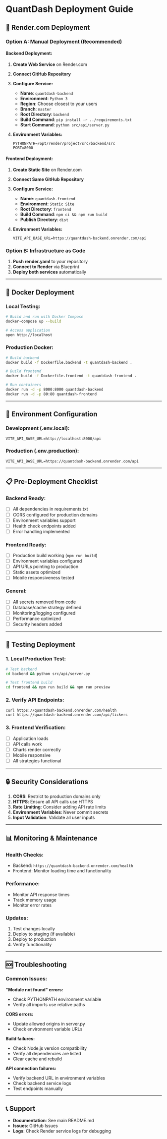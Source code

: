 # QuantDash Deployment Guide

## 🚀 Render.com Deployment

### Option A: Manual Deployment (Recommended)

#### Backend Deployment:
1. **Create Web Service** on Render.com
2. **Connect GitHub Repository**
3. **Configure Service:**
   - **Name**: `quantdash-backend`
   - **Environment**: `Python 3`
   - **Region**: Choose closest to your users
   - **Branch**: `master`
   - **Root Directory**: `backend`
   - **Build Command**: `pip install -r ../requirements.txt`
   - **Start Command**: `python src/api/server.py`

4. **Environment Variables:**
   ```
   PYTHONPATH=/opt/render/project/src/backend/src
   PORT=8000
   ```

#### Frontend Deployment:
1. **Create Static Site** on Render.com
2. **Connect Same GitHub Repository**
3. **Configure Service:**
   - **Name**: `quantdash-frontend`
   - **Environment**: `Static Site`
   - **Root Directory**: `frontend`
   - **Build Command**: `npm ci && npm run build`
   - **Publish Directory**: `dist`

4. **Environment Variables:**
   ```
   VITE_API_BASE_URL=https://quantdash-backend.onrender.com/api
   ```

### Option B: Infrastructure as Code

1. **Push render.yaml** to your repository
2. **Connect to Render** via Blueprint
3. **Deploy both services** automatically

---

## 🐳 Docker Deployment

### Local Testing:
```bash
# Build and run with Docker Compose
docker-compose up --build

# Access application
open http://localhost
```

### Production Docker:
```bash
# Build backend
docker build -f Dockerfile.backend -t quantdash-backend .

# Build frontend
docker build -f Dockerfile.frontend -t quantdash-frontend .

# Run containers
docker run -d -p 8000:8000 quantdash-backend
docker run -d -p 80:80 quantdash-frontend
```

---

## 🔧 Environment Configuration

### Development (.env.local):
```
VITE_API_BASE_URL=http://localhost:8000/api
```

### Production (.env.production):
```
VITE_API_BASE_URL=https://quantdash-backend.onrender.com/api
```

---

## 📋 Pre-Deployment Checklist

### Backend Ready:
- [ ] All dependencies in requirements.txt
- [ ] CORS configured for production domains
- [ ] Environment variables support
- [ ] Health check endpoints added
- [ ] Error handling implemented

### Frontend Ready:
- [ ] Production build working (`npm run build`)
- [ ] Environment variables configured
- [ ] API URLs pointing to production
- [ ] Static assets optimized
- [ ] Mobile responsiveness tested

### General:
- [ ] All secrets removed from code
- [ ] Database/cache strategy defined
- [ ] Monitoring/logging configured
- [ ] Performance optimized
- [ ] Security headers added

---

## 🚦 Testing Deployment

### 1. Local Production Test:
```bash
# Test backend
cd backend && python src/api/server.py

# Test frontend build
cd frontend && npm run build && npm run preview
```

### 2. Verify API Endpoints:
```bash
curl https://quantdash-backend.onrender.com/health
curl https://quantdash-backend.onrender.com/api/tickers
```

### 3. Frontend Verification:
- [ ] Application loads
- [ ] API calls work
- [ ] Charts render correctly
- [ ] Mobile responsive
- [ ] All strategies functional

---

## 🔒 Security Considerations

1. **CORS**: Restrict to production domains only
2. **HTTPS**: Ensure all API calls use HTTPS
3. **Rate Limiting**: Consider adding API rate limits
4. **Environment Variables**: Never commit secrets
5. **Input Validation**: Validate all user inputs

---

## 📊 Monitoring & Maintenance

### Health Checks:
- Backend: `https://quantdash-backend.onrender.com/health`
- Frontend: Monitor loading time and functionality

### Performance:
- Monitor API response times
- Track memory usage
- Monitor error rates

### Updates:
1. Test changes locally
2. Deploy to staging (if available)
3. Deploy to production
4. Verify functionality

---

## 🆘 Troubleshooting

### Common Issues:

**"Module not found" errors:**
- Check PYTHONPATH environment variable
- Verify all imports use relative paths

**CORS errors:**
- Update allowed origins in server.py
- Check environment variable URLs

**Build failures:**
- Check Node.js version compatibility
- Verify all dependencies are listed
- Clear cache and rebuild

**API connection failures:**
- Verify backend URL in environment variables
- Check backend service logs
- Test endpoints manually

---

## 📞 Support

- **Documentation**: See main README.md
- **Issues**: GitHub Issues
- **Logs**: Check Render service logs for debugging

